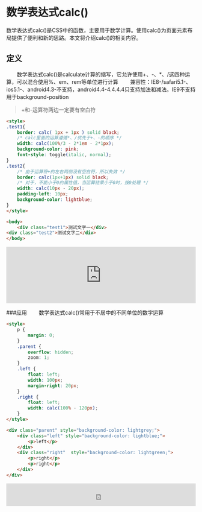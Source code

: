 # 数学表达式calc()
数学表达式calc()是CSS中的函数，主要用于数学计算。使用calc()为页面元素布局提供了便利和新的思路。本文将介绍calc()的相关内容。  

## 定义
&emsp;&emsp;数学表达式calc()是calculate计算的缩写，它允许使用+、-、*、/这四种运算，可以混合使用%、em、rem等单位进行计算
&emsp;&emsp;兼容性：IE8-/safari5.1-、ios5.1-、android4.3-不支持，android4.4-4.4.4.4只支持加法和减法。IE9不支持用于background-position

> +和-运算符两边一定要有空白符

```html
<style>
.test1{
    border: calc( 1px + 1px ) solid black;
    /* calc里面的运算遵循*、/优先于+、-的顺序 */
    width: calc(100%/3 - 2*1em - 2*1px);
    background-color: pink;
    font-style: toggle(italic, normal); 
}
.test2{
    /* 由于运算符+的左右两侧没有空白符，所以失效 */
    border: calc(1px+1px) solid black;
    /* 对于，不能小于0的属性值，当运算结果小于0时，按0处理 */
    width: calc(10px - 20px);
    padding-left: 10px;
    background-color: lightblue;
}
</style>

<body>
    <div class="test1">测试文字一</div>    
<div class="test2">测试文字二</div>
</body>
```

<iframe style="width: 100%; height: 150px;" src="https://demo.xiaohuochai.site/css/base/b10.html" frameborder="0" width="320" height="240"></iframe>  

###应用
&emsp;&emsp;数学表达式calc()常用于不居中的不同单位的数字运算
```html
<style>
    p {
        margin: 0;
    }
    .parent {
        overflow: hidden;
        zoom: 1;
    }
    .left {
        float: left;
        width: 100px;
        margin-right: 20px;
    }    
    .right {
        float: left;
        width: calc(100% - 120px);
    }
</style>

<div class="parent" style="background-color: lightgrey;">
    <div class="left" style="background-color: lightblue;">
        <p>left</p>
    </div>
    <div class="right"  style="background-color: lightgreen;">
        <p>right</p>
        <p>right</p>
    </div>
</div>
```

<iframe style="width: 100%; height: 60px;" src="https://demo.xiaohuochai.site/css/base/b11.html" frameborder="0" width="320" height="240"></iframe>